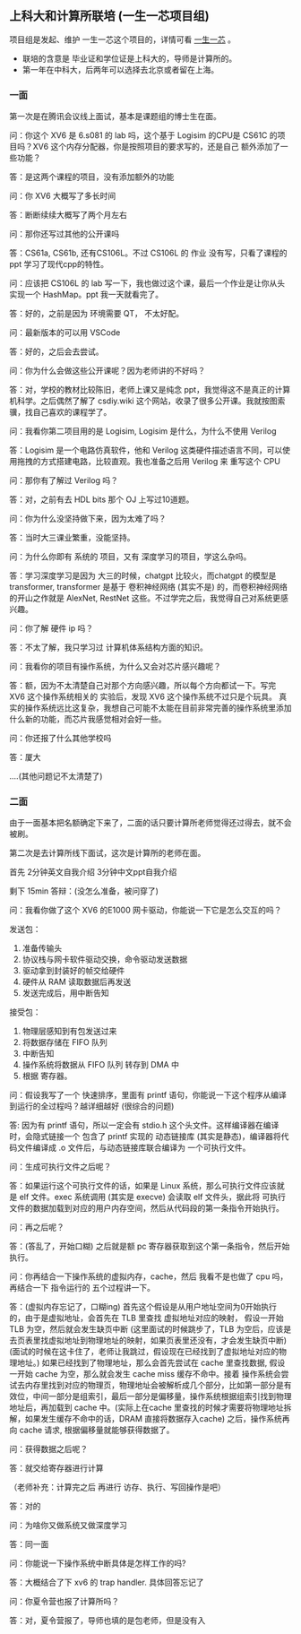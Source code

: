 ## 上科大和计算所联培 (一生一芯项目组)

项目组是发起、维护 一生一芯这个项目的，详情可看 [一生一芯](https://ysyx.oscc.cc/) 。

- 联培的含意是 毕业证和学位证是上科大的，导师是计算所的。
- 第一年在中科大，后两年可以选择去北京或者留在上海。

### 一面

第一次是在腾讯会议线上面试，基本是课题组的博士生在面。

问：你这个 XV6 是 6.s081 的 lab 吗，这个基于 Logisim 的CPU是 CS61C 的项目吗？XV6 这个内存分配器，你是按照项目的要求写的，还是自己
额外添加了一些功能？

答：是这两个课程的项目，没有添加额外的功能

问：你 XV6 大概写了多长时间

答：断断续续大概写了两个月左右

问：那你还写过其他的公开课吗

答：CS61a, CS61b, 还有CS106L。不过 CS106L 的 作业 没有写，只看了课程的 ppt 学习了现代cpp的特性。

问：应该把 CS106L 的 lab 写一下，我也做过这个课，最后一个作业是让你从头实现一个 HashMap。ppt 我一天就看完了。

答：好的，之前是因为 环境需要 QT， 不太好配。

问：最新版本的可以用 VSCode

答：好的，之后会去尝试。

问：你为什么会做这些公开课呢？因为老师讲的不好吗？

答：对，学校的教材比较陈旧，老师上课又是纯念 ppt，我觉得这不是真正的计算机科学。之后偶然了解了 csdiy.wiki 这个网站，收录了很多公开课。我就按图索骥，找自己喜欢的课程学了。

问：我看你第二项目用的是 Logisim, Logisim 是什么，为什么不使用 Verilog

答：Logisim 是一个电路仿真软件，他和 Verilog 这类硬件描述语言不同，可以使用拖拽的方式搭建电路，比较直观。我也准备之后用 Verilog 来
重写这个 CPU

问：那你有了解过 Verilog 吗？

答：对，之前有去 HDL bits 那个 OJ 上写过10道题。

问：你为什么没坚持做下来，因为太难了吗？

答：当时大三课业繁重，没能坚持。

问：为什么你即有 系统的 项目，又有 深度学习的项目，学这么杂吗。

答：学习深度学习是因为 大三的时候，chatgpt 比较火，而chatgpt 的模型是 transformer, transformer 是基于 卷积神经网络 (其实不是) 的，而卷积神经网络的开山之作就是 AlexNet, RestNet 这些。不过学完之后，我觉得自己对系统更感兴趣。

问：你了解 硬件 ip 吗？

答：不太了解，我只学习过 计算机体系结构方面的知识。


问：我看你的项目有操作系统，为什么又会对芯片感兴趣呢？

答：额，因为不太清楚自己对那个方向感兴趣，所以每个方向都试一下。写完 XV6 这个操作系统相关的 实验后，发现 XV6 这个操作系统不过只是个玩具。
真实的操作系统远比这复杂，我想自己可能不太能在目前非常完善的操作系统里添加什么新的功能，而芯片我感觉相对会好一些。

问：你还报了什么其他学校吗

答：厦大

....(其他问题记不太清楚了)

### 二面

由于一面基本把名额确定下来了，二面的话只要计算所老师觉得还过得去，就不会被刷。

第二次是去计算所线下面试，这次是计算所的老师在面。

首先 2分钟英文自我介绍
    3分钟中文ppt自我介绍

剩下 15min 答辩：(没怎么准备，被问穿了)

问：我看你做了这个 XV6 的E1000 网卡驱动，你能说一下它是怎么交互的吗？

发送包：
1. 准备传输头
2. 协议栈与网卡软件驱动交换，命令驱动发送数据
3. 驱动拿到封装好的帧交给硬件
4. 硬件从 RAM 读取数据后再发送
5. 发送完成后，用中断告知

接受包：
1. 物理层感知到有包发送过来
2. 将数据存储在 FIFO 队列
3. 中断告知
4. 操作系统将数据从 FIFO 队列 转存到 DMA 中
5. 根据 寄存器。


问：假设我写了一个 快速排序，里面有 printf 语句，你能说一下这个程序从编译到运行的全过程吗？越详细越好 (很综合的问题)

答: 因为有 printf 语句，所以一定会有 stdio.h 这个头文件。这样编译器在编译时，会隐式链接一个 包含了 printf 实现的 动态链接库 (其实是静态)，编译器将代码文件编译成 .o 文件后，与动态链接库联合编译为 一个可执行文件。

问：生成可执行文件之后呢？

答：如果运行这个可执行文件的话，如果是 Linux 系统，那么可执行文件应该就是 elf 文件。exec 系统调用 (其实是 execve) 会读取 elf 文件头，据此将 可执行文件的数据加载到对应的用户内存空间，然后从代码段的第一条指令开始执行。

问：再之后呢？

答：(答乱了，开始口糊) 之后就是额 pc 寄存器获取到这个第一条指令，然后开始执行。

问：你再结合一下操作系统的虚拟内存，cache，然后 我看不是也做了 cpu 吗，再结合一下 指令运行的 五个过程讲一下。

答：(虚拟内存忘记了，口糊ing) 首先这个假设是从用户地址空间为0开始执行的，由于是虚拟地址，会首先在 TLB 里查找 虚拟地址对应的映射，
假设一开始 TLB 为空，然后就会发生缺页中断 (这里面试的时候跳步了，TLB 为空后，应该是去页表里找虚拟地址到物理地址的映射，如果页表里还没有，才会发生缺页中断) (面试的时候在这卡住了，老师让我跳过，假设现在已经找到了虚拟地址对应的物理地址。) 如果已经找到了物理地址，那么会首先尝试在 cache 里查找数据, 假设一开始 cache 为空，那么就会发生 cache miss 缓存不命中。接着 操作系统会尝试去内存里找到对应的物理页，物理地址会被解析成几个部分，比如第一部分是有效位，中间一部分是组索引，最后一部分是偏移量，操作系统根据组索引找到物理地址后，再加载到 cache 中。(实际上在cache 里查找的时候才需要将物理地址拆解，如果发生缓存不命中的话，DRAM 直接将数据存入cache) 之后，操作系统再向 cache 请求, 根据偏移量就能够获得数据了。

问：获得数据之后呢？

答：就交给寄存器进行计算

（老师补充：计算完之后 再进行 访存、执行、写回操作是吧）

答：对的

问：为啥你又做系统又做深度学习

答：同一面

问：你能说一下操作系统中断具体是怎样工作的吗?

答：大概结合了下 xv6 的 trap handler. 具体回答忘记了

问：你夏令营也报了计算所吗？

答：对，夏令营报了，导师也填的是包老师，但是没有入
